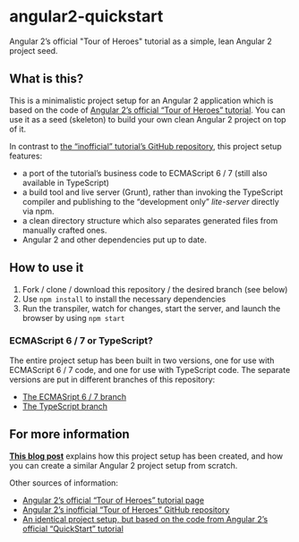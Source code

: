 # angular2-quickstart
Angular 2’s official "Tour of Heroes" tutorial as a simple, lean Angular 2 project seed.

## What is this?
This is a minimalistic project setup for an Angular 2 application which is based on the code of [Angular 2’s official “Tour of Heroes” tutorial](https://angular.io/docs/ts/latest/tutorial/toh-pt6.html). You can use it as a seed (skeleton) to build your own clean Angular 2 project on top of it.

In contrast to [the “inofficial” tutorial’s GitHub repository](https://github.com/johnpapa/angular2-tour-of-heroes), this project setup features:
* a port of the tutorial’s business code to ECMAScript 6 / 7 (still also available in TypeScript)
* a build tool and live server (Grunt), rather than invoking the TypeScript compiler and publishing to the “development only” *lite-server* directly via npm.
* a clean directory structure which also separates generated files from manually crafted ones.
* Angular 2 and other dependencies put up to date.

## How to use it
1. Fork / clone / download this repository / the desired branch (see below)
2. Use `npm install` to install the necessary dependencies
3. Run the transpiler, watch for changes, start the server, and launch the browser by using `npm start`

### ECMAScript 6 / 7 or TypeScript?
The entire project setup has been built in two versions, one for use with ECMAScript 6 / 7 code, and one for use with TypeScript code. The separate versions are put in different branches of this repository:
* [The ECMASript 6 / 7 branch](https://github.com/codebulb/angular2-tour-of-heroes/tree/es7)
* [The TypeScript branch](https://github.com/codebulb/angular2-tour-of-heroes/tree/ts)

## For more information
[**This blog post**](http://www.codebulb.ch/2016/06/angular-2-official-tutorial-projects-in-es6-typescript-seed-part-1.html) explains how this project setup has been created, and how you can create a similar Angular 2 project setup from scratch.

Other sources of information:
* [Angular 2’s official “Tour of Heroes” tutorial page](https://angular.io/docs/ts/latest/tutorial/toh-pt6.html)
* [Angular 2’s inofficial “Tour of Heroes” GitHub repository](https://github.com/johnpapa/angular2-tour-of-heroes)
* [An identical project setup, but based on the code from Angular 2’s official “QuickStart” tutorial](https://github.com/codebulb/angular2-quickstart)
